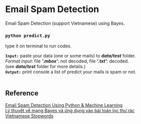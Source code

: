 # Email Spam Detection
 Email Spam Detection (support Vietnamese) using Bayes.

### `python predict.py`
type it on terminal to run codes.<br />

<b>`Input:`</b> paste your data (one or some mails) to <b><i>data/test</i></b> folder. <br />
<em>Format input:</em> file <b><i>'.mbox'</i></b>: not decoded, file <b><i>'.txt'</i></b>: decoded. <br />
(see <b><i>data/test</i></b> folder for more details.)<br />
<b>`Output:`</b> print console a list of predict your mails is spam or not.<br />
<br />

## Reference
[Email Spam Detection Using Python & Machine Learning](https://medium.com/@randerson112358/email-spam-detection-using-python-machine-learning-abe38c889855)<br />
[Lý thuyết về mạng Bayes và ứng dụng vào bài toán lọc thư rác](https://viblo.asia/p/ly-thuyet-ve-mang-bayes-va-ung-dung-vao-bai-toan-loc-thu-rac-07LKXzkelV4)<br />
[Vietnamese Stopwords](https://github.com/stopwords/vietnamese-stopwords)<br />

 
